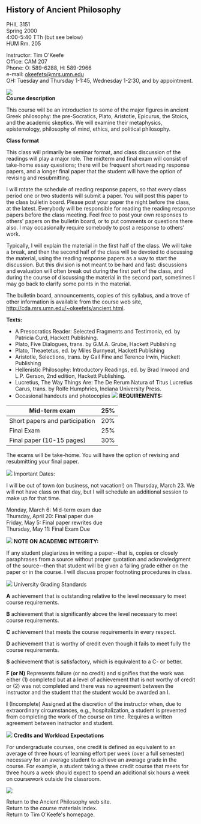 ##  History of Ancient Philosophy

PHIL 3151  
Spring 2000  
4:00-5:40 TTh (but see below)  
HUM Rm. 205

Instructor:  Tim O'Keefe  
Office: CAM 207  
Phone: O: 589-6288, H: 589-2966  
e-mail:  okeefets@mrs.umn.edu  
OH: Tuesday and Thursday 1-1:45, Wednesday 1-2:30, and by appointment.

![](blueline.gif)  
**Course description**

This course will be an introduction to some of the major figures in ancient
Greek philosophy: the pre-Socratics, Plato, Aristotle, Epicurus, the Stoics,
and the academic skeptics. We will examine their metaphysics, epistemology,
philosophy of mind, ethics, and political philosophy.

**Class format**

This class will primarily be seminar format, and class discussion of the
readings will play a major role. The midterm and final exam will consist of
take-home essay questions; there will be frequent short reading response
papers, and a longer final paper that the student will have the option of
revising and resubmitting.

I will rotate the schedule of reading response papers, so that every class
period one or two students will submit a paper. You will post this paper to
the class bulletin board.  Please post your paper the night before the class,
at the latest. Everybody will be responsible for reading the reading response
papers before the class meeting. Feel free to post your own responses to
others' papers on the bulletin board, or to put comments or questions there
also. I may occasionally require somebody to post a response to others' work.

Typically, I will explain the material in the first half of the class. We will
take a break, and then the second half of the class will be devoted to
discussing the material, using the reading response papers as a way to start
the discussion. But this division is not meant to be hard and fast:
discussions and evaluation will often break out during the first part of the
class, and during the course of discussing the material in the second part,
sometimes I may go back to clarify some points in the material.

The bulletin board, announcements, copies of this syllabus, and a trove of
other information is available from the course web site,
http://cda.mrs.umn.edu/~okeefets/ancient.html.

**Texts:**

  * A Presocratics Reader: Selected Fragments and Testimonia, ed. by Patricia Curd, Hackett Publishing. 
  * Plato, Five Dialogues, trans. by G.M.A. Grube, Hackett Publishing 
  * Plato, Theaetetus, ed. by Miles Burnyeat, Hackett Publishing 
  * Aristotle, Selections, trans. by Gail Fine and Terence Irwin, Hackett Publishing 
  * Hellenistic Philosophy: Introductory Readings, ed. by Brad Inwood and L.P. Gerson, 2nd edition, Hackett Publishing. 
  * Lucretius, The Way Things Are: The De Rerum Natura of Titus Lucretius Carus, trans. by Rolfe Humphries, Indiana University Press. 
  * Occasional handouts and photocopies 
![](blueline.gif) **REQUIREMENTS:**

Mid-term exam |  25%  
---|---  
Short papers and participation  |  20%  
Final Exam  |  25%  
Final paper (10-15 pages)  |  30%  
  
The exams will be take-home. You will have the option of revising and
resubmitting your final paper.

![](blueline.gif) Important Dates:

I will be out of town (on business, not vacation!) on Thursday, March 23. We
will not have class on that day, but I will schedule an additional session to
make up for that time.

Monday, March 6: Mid-term exam due  
Thursday, April 20: Final paper due  
Friday, May 5: Final paper rewrites due  
Thursday, May 11: Final Exam Due

![](blueline.gif) **NOTE ON ACADEMIC INTEGRITY:**

If any student plagiarizes in writing a paper--that is, copies or closely
paraphrases from a source without proper quotation and acknowledgment of the
source--then that student will be given a failing grade either on the paper or
in the course. I will discuss proper footnoting procedures in class.

![](blueline.gif) University Grading Standards

**A** achievement that is outstanding relative to the level necessary to meet
course requirements.

**B** achievement that is significantly above the level necessary to meet
course requirements.

**C** achievement that meets the course requirements in every respect.

**D** achievement that is worthy of credit even though it fails to meet fully
the course requirements.

**S** achievement that is satisfactory, which is equivalent to a C- or better.

**F (or N)** Represents failure (or no credit) and signifies that the work was
either (1) completed but at a level of achievement that is not worthy of
credit or (2) was not completed and there was no agreement between the
instructor and the student that the student would be awarded an I.

**I** (Incomplete) Assigned at the discretion of the instructor when, due to
extraordinary circumstances, e.g., hospitalization, a student is prevented
from completing the work of the course on time. Requires a written agreement
between instructor and student.

![](blueline.gif) **Credits and Workload Expectations**

For undergraduate courses, one credit is defined as equivalent to an average
of three hours of learning effort per week (over a full semester) necessary
for an average student to achieve an average grade in the course. For example,
a student taking a three credit course that meets for three hours a week
should expect to spend an additional six hours a week on coursework outside
the classroom.

![](blueline.gif)

Return to the Ancient Philosophy web site.  
Return to the course materials index.  
Return to Tim O'Keefe's homepage.  

